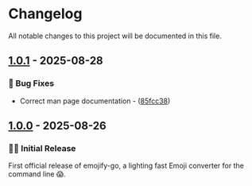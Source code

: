 # Changelog

All notable changes to this project will be documented in this file.

## [1.0.1](https://github.com/damienbutt/emojify-go/compare/v1.0.0..v1.0.1) - 2025-08-28

### 🐛 Bug Fixes

- Correct man page documentation - ([85fcc38](https://github.com/damienbutt/emojify-go/commit/85fcc38f43205b392ad511c757be1a7f96b16bb0))

## [1.0.0](https://github.com/damienbutt/emojify-go/tree/v1.0.0) - 2025-08-26

### 🎉🎉 Initial Release

First official release of emojify-go, a lighting fast Emoji converter for the command line 😱.

